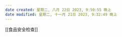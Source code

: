 ```yaml
---
date created: 星期二, 八月 22日 2023, 9:50:55 晚上
date modified: 星期二, 十一月 21日 2023, 9:32:49 晚上
---
```

[[食品安全检查]]
